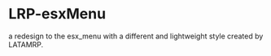 # LRP-esxMenu
a redesign to the esx_menu with a different and lightweight style created by LATAMRP.
